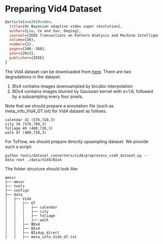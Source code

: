 # Preparing Vid4 Dataset

<!-- [DATASET] -->

```bibtex
@article{xue2019video,
  title={On Bayesian adaptive video super resolution},
  author={Liu, Ce and Sun, Deqing},
  journal={IEEE Transactions on Pattern Analysis and Machine Intelligence},
  volume={36},
  number={2},
  pages={346--360},
  year={2013},
  publisher={IEEE}
}
```

The Vid4 dataset can be downloaded from [here](https://drive.google.com/file/d/1ZuvNNLgR85TV_whJoHM7uVb-XW1y70DW/view?usp=sharing). There are two degradations in the dataset.

1. BIx4 contains images downsampled by bicubic interpolation
2. BDx4 contains images blurred by Gaussian kernel with σ=1.6, followed by a subsampling every four pixels.

Note that we should prepare a annotation file (such as meta_info_Vid4_GT.txt) for Vid4 dataset as follows.

```text
calendar 41 (576,720,3)
city 34 (576,704,3)
foliage 49 (480,720,3)
walk 47 (480,720,3)
```

For ToFlow, we should prepare directly upsampling dataset. We provide such a script:

```shell
python tools/dataset_converters/vid4/preprocess_vid4_dataset.py --data-root ./data/Vid4/BIx4
```

The folder structure should look like:

```text
mmvsr
├── mmvsr
├── tools
├── configs
├── data
│   ├── Vid4
│   │   ├── GT
│   │   │   ├── calendar
│   │   │   ├── city
│   │   │   ├── foliage
│   │   │   ├── walk
│   │   ├── BDx4
│   │   ├── BIx4
│   │   ├── BIx4up_direct
│   │   ├── meta_info_Vid4_GT.txt
```
